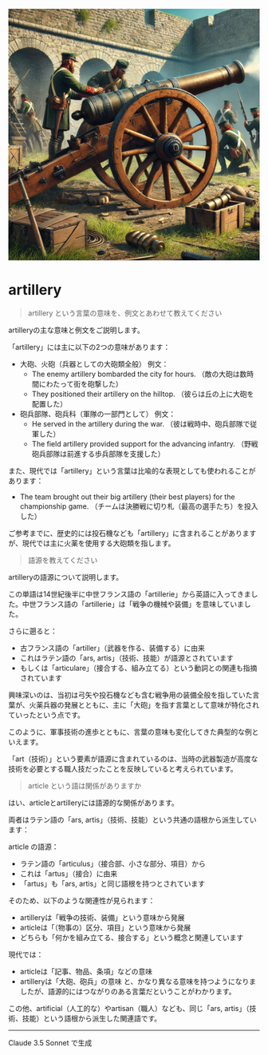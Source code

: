 ![artillery](./imgs/artillery.webp)

# artillery

> artillery という言葉の意味を、例文とあわせて教えてください

artilleryの主な意味と例文をご説明します。

「artillery」には主に以下の2つの意味があります：

 * 大砲、火砲（兵器としての大砲類全般） 例文：
   * The enemy artillery bombarded the city for hours. （敵の大砲は数時間にわたって街を砲撃した）
   * They positioned their artillery on the hilltop. （彼らは丘の上に大砲を配置した）
 * 砲兵部隊、砲兵科（軍隊の一部門として） 例文：
   * He served in the artillery during the war. （彼は戦時中、砲兵部隊で従軍した）
   * The field artillery provided support for the advancing infantry. （野戦砲兵部隊は前進する歩兵部隊を支援した）

また、現代では「artillery」という言葉は比喩的な表現としても使われることがあります：

 * The team brought out their big artillery (their best players) for the championship game. （チームは決勝戦に切り札（最高の選手たち）を投入した）

ご参考までに、歴史的には投石機なども「artillery」に含まれることがありますが、現代では主に火薬を使用する大砲類を指します。

> 語源を教えてください

artilleryの語源について説明します。

この単語は14世紀後半に中世フランス語の「artillerie」から英語に入ってきました。中世フランス語の「artillerie」は「戦争の機械や装備」を意味していました。

さらに遡ると：

 * 古フランス語の「artiller」（武器を作る、装備する）に由来
 * これはラテン語の「ars, artis」（技術、技能）が語源とされています
 * もしくは「articulare」（接合する、組み立てる）という動詞との関連も指摘されています

興味深いのは、当初は弓矢や投石機なども含む戦争用の装備全般を指していた言葉が、火薬兵器の発展とともに、主に「大砲」を指す言葉として意味が特化されていったという点です。

このように、軍事技術の進歩とともに、言葉の意味も変化してきた典型的な例といえます。

「art（技術）」という要素が語源に含まれているのは、当時の武器製造が高度な技術を必要とする職人技だったことを反映していると考えられています。

> article という語は関係がありますか

はい、articleとartilleryには語源的な関係があります。

両者はラテン語の「ars, artis」（技術、技能）という共通の語根から派生しています：

article の語源：

 * ラテン語の「articulus」（接合部、小さな部分、項目）から
 * これは「artus」（接合）に由来
 * 「artus」も「ars, artis」と同じ語根を持つとされています

そのため、以下のような関連性が見られます：

 * artilleryは「戦争の技術、装備」という意味から発展
 * articleは「（物事の）区分、項目」という意味から発展
 * どちらも「何かを組み立てる、接合する」という概念と関連しています

現代では：

 * articleは「記事、物品、条項」などの意味
 * artilleryは「大砲、砲兵」の意味 と、かなり異なる意味を持つようになりましたが、語源的にはつながりのある言葉だということがわかります。

この他、artificial（人工的な）やartisan（職人）なども、同じ「ars, artis」（技術、技能）という語根から派生した関連語です。

---
Claude 3.5 Sonnet で生成
